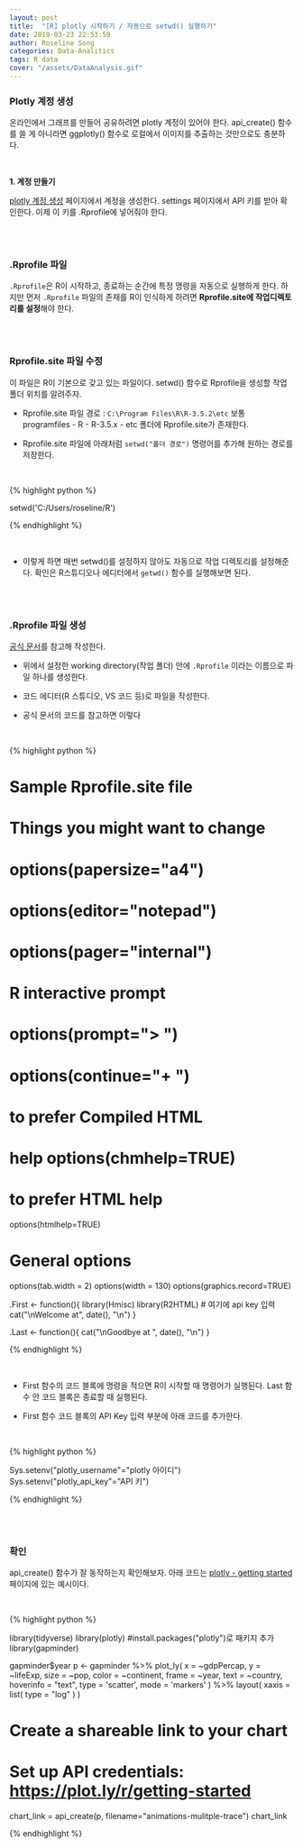```yaml
---
layout: post
title:  "[R] plotly 시작하기 / 자동으로 setwd() 실행하기"
date: 2019-03-23 22:53:59
author: Roseline Song
categories: Data-Analitics
tags: R data 
cover: "/assets/DataAnalysis.gif"
---
```



### Plotly 계정 생성 

온라인에서 그래프를 만들어 공유하려면 plotly 계정이 있어야 한다. api_create() 함수를 쓸 게 아니라면 ggplotly() 함수로 로컬에서 이미지를 추출하는 것만으로도 충분하다.

<br>


**1. 계정 만들기**

[plotly 계정 생성](https://plot.ly/api_signup) 페이지에서 계정을 생성한다. settings 페이지에서 API 키를 받아 확인한다. 이제 이 키를 .Rprofile에 넣어줘야 한다. 

<br>
<br>


### .Rprofile 파일 

`.Rprofile`은 R이 시작하고, 종료하는 순간에 특정 명령을 자동으로 실행하게 한다. 하지만 먼저 `.Rprofile` 파일의 존재를 R이 인식하게 하려면 **Rprofile.site에 작업디렉토리를 설정**해야 한다. 

<br>
<br>


### Rprofile.site 파일 수정

이 파일은 R이 기본으로 갖고 있는 파일이다. setwd() 함수로 Rprofile을 생성할 작업 폴더 위치를 알려주자. 

- Rprofile.site 파일 경로 : `C:\Program Files\R\R-3.5.2\etc` 보통 programfiles - R - R-3.5.x - etc 폴더에 Rprofile.site가 존재한다. 

- Rprofile.site 파일에 아래처럼 `setwd("폴더 경로")` 명령어를 추가해 원하는 경로를 저장한다. 

<br>

{% highlight python %}

setwd('C:/Users/roseline/R')

{% endhighlight %}

<br>

- 이렇게 하면 매번 setwd()를 설정하지 않아도 자동으로 작업 디렉토리를 설정해준다. 확인은 R스튜디오나 에디터에서 `getwd()` 함수를 실행해보면 된다.


<br>
<br>

### .Rprofile 파일 생성 

[공식 문서](https://www.statmethods.net/interface/customizing.html)를 참고해 작성한다. 

- 위에서 설정한 working directory(작업 폴더) 안에 `.Rprofile` 이라는 이름으로 파일 하나를 생성한다.  

- 코드 에디터(R 스튜디오, VS 코드 등)로 파일을 작성한다. 

- 공식 문서의 코드를 참고하면 이렇다 

<br>


{% highlight python %}

# Sample Rprofile.site file


# Things you might want to change
# options(papersize="a4")
# options(editor="notepad")
# options(pager="internal")


# R interactive prompt
# options(prompt="> ")
# options(continue="+ ")


# to prefer Compiled HTML
# help options(chmhelp=TRUE)
# to prefer HTML help
options(htmlhelp=TRUE)


# General options
options(tab.width = 2)
options(width = 130)
options(graphics.record=TRUE)


.First <- function(){
  library(Hmisc)
  library(R2HTML)
    # 여기에 api key 입력 
  cat("\nWelcome at", date(), "\n")
}


.Last <- function(){
  cat("\nGoodbye at ", date(), "\n")
}

{% endhighlight %}

<br>

- First 함수의 코드 블록에 명령을 적으면 R이 시작할 때 명령어가 실행된다. Last 함수 안 코드 블록은 종료할 때 실행된다. 

- First 함수 코드 블록의 API Key 입력 부분에 아래 코드를 추가한다.

<br>

{% highlight python %}

Sys.setenv("plotly_username"="plotly 아이디")
Sys.setenv("plotly_api_key"="API 키")

{% endhighlight %}

<br>
<br>



### 확인 

api_create() 함수가 잘 동작하는지 확인해보자. 
아래 코드는 [plotly - getting started](https://plot.ly/r/getting-started/) 페이지에 있는 예시이다.

<br>

{% highlight python %}

library(tidyverse) 
library(plotly) #install.packages("plotly")로 패키지 추가
library(gapminder)

gapminder$year
p <- gapminder %>%
  plot_ly(
    x = ~gdpPercap, 
    y = ~lifeExp, 
    size = ~pop, 
    color = ~continent, 
    frame = ~year, 
    text = ~country, 
    hoverinfo = "text",
    type = 'scatter',
    mode = 'markers'
  ) %>%
  layout(
    xaxis = list(
      type = "log"
    )
  )

# Create a shareable link to your chart
# Set up API credentials: https://plot.ly/r/getting-started
chart_link = api_create(p, filename="animations-mulitple-trace")
chart_link

{% endhighlight %}

<br>
<br>
